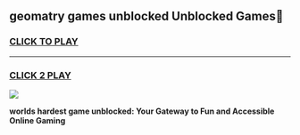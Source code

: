 
## geomatry games unblocked Unblocked Games👋
<h3>
<a href="https://premium.freeplayer.one?title=geomatry_games_unblocked&ref=16F">CLICK TO PLAY</a></h3>
<hr>

<h3>
<a href="https://premium.freeplayer.one?title=geomatry_games_unblocked&ref=16F">CLICK 2 PLAY</a>
  
</h3>

<a href="https://premium.freeplayer.one?title=geomatry_games_unblocked&ref=16F/"><img src="https://clearcache.store/games.png"></a>


**worlds hardest game unblocked: Your Gateway to Fun and Accessible Online Gaming**
